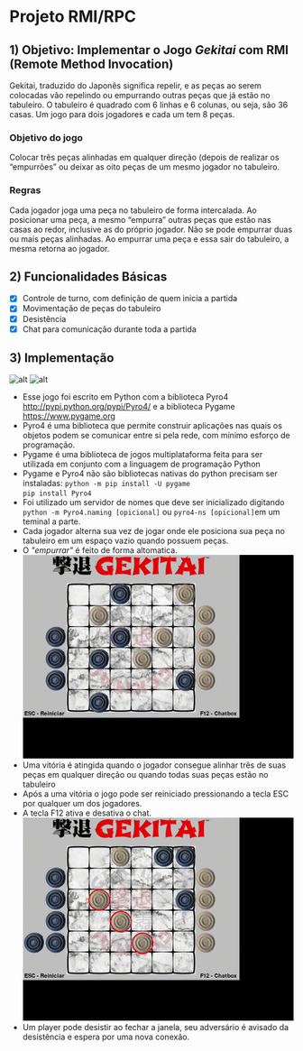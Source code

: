 #  Projeto RMI/RPC
## 1) Objetivo: Implementar o Jogo *Gekitai* com  RMI (Remote Method Invocation)
Gekitai, traduzido do Japonês significa repelir, e as peças ao serem colocadas vão repelindo
ou empurrando outras peças que já estão no tabuleiro. O tabuleiro é quadrado com 6 linhas
e 6 colunas, ou seja, são 36 casas. Um jogo para dois jogadores e cada um tem 8 peças.
### Objetivo do jogo
Colocar três peças alinhadas em qualquer direção (depois de realizar os “empurrões” ou
deixar as oito peças de um mesmo jogador no tabuleiro.
### Regras
Cada jogador joga uma peça no tabuleiro de forma intercalada. Ao posicionar uma peça, a
mesmo “empurra” outras peças que estão nas casas ao redor, inclusive as do próprio
jogador. Não se pode empurrar duas ou mais peças alinhadas. Ao empurrar uma peça e essa
sair do tabuleiro, a mesma retorna ao jogador.
## 2) Funcionalidades Básicas
- [x] Controle de turno, com definição de quem inicia a partida
- [x] Movimentação de peças do tabuleiro
- [x] Desistência
- [x] Chat para comunicação durante toda a partida
## 3) Implementação
![alt](https://www.pygame.org/docs/_static/pygame_tiny.png?f=webp&w=12) 
![alt](https://pyro4.readthedocs.io/en/stable/_images/pyro-large.png?f=webp&w=10)
- Esse jogo foi escrito em Python com a biblioteca Pyro4 <http://pypi.python.org/pypi/Pyro4/> e a biblioteca Pygame <https://www.pygame.org> 
- Pyro4 é uma biblioteca que permite construir aplicações nas quais os objetos podem se comunicar entre si pela rede, com mínimo esforço de programação.
- Pygame é uma biblioteca de jogos multiplataforma feita para ser utilizada em conjunto com a linguagem de programação Python
- Pygame e Pyro4 não são bibliotecas nativas do python precisam ser instaladas:
`python -m pip install -U pygame`    
`pip install Pyro4`
- Foi utilizado um servidor de nomes que deve ser inicializado digitando
`python -m Pyro4.naming [opicional]` ou `pyro4-ns [opicional]`em um teminal a parte.
- Cada jogador alterna sua vez de jogar onde ele posiciona sua peça no tabuleiro em um espaço vazio quando possuem peças.
- O *"empurrar"* é feito de forma altomatica.
![Empurrar](imgs/empurrar.gif)
- Uma vitória é atingida quando o jogador consegue alinhar três de suas peças em qualquer direção ou quando todas suas peças estão no tabuleiro
- Após a uma vitória o jogo pode ser reiniciado pressionando a tecla ESC por qualquer um dos jogadores.
- A tecla F12 ativa e desativa o chat.
![Chat](imgs/chat.gif)
- Um player pode desistir ao fechar a janela, seu adversário é avisado da desistência e espera por uma nova conexão.
